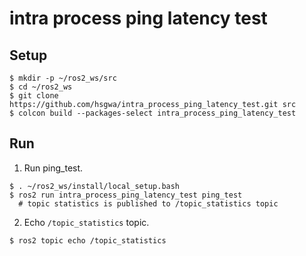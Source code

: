 # intra process ping latency test

## Setup
```
$ mkdir -p ~/ros2_ws/src
$ cd ~/ros2_ws
$ git clone https://github.com/hsgwa/intra_process_ping_latency_test.git src
$ colcon build --packages-select intra_process_ping_latency_test
```

## Run
1. Run ping_test.

```
$ . ~/ros2_ws/install/local_setup.bash
$ ros2 run intra_process_ping_latency_test ping_test
  # topic statistics is published to /topic_statistics topic
```

2. Echo `/topic_statistics` topic.
```
$ ros2 topic echo /topic_statistics
```
